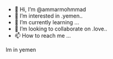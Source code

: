 - 👋 Hi, I’m @ammarmohmmad
- 👀 I’m interested in .yemen..
- 🌱 I’m currently learning ...
- 💞️ I’m looking to collaborate on .love..
- 📫 How to reach me ...

<!---
ammarmohmmad/ammarmohmmad is a ✨ special ✨ repository because its `README.md` (this file) appears on your GitHub profile.
You can click the Preview link to take a look at your changes.
--->
lm in yemen
